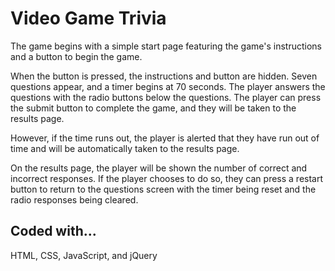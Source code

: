 # Video Game Trivia

The game begins with a simple start page featuring the game's instructions and a button to begin the game.

When the button is pressed, the instructions and button are hidden. Seven questions appear, and a timer begins at 70 seconds. The player answers the questions with the radio buttons below the questions. The player can press the submit button to complete the game, and they will be taken to the results page.

However, if the time runs out, the player is alerted that they have run out of time and will be automatically taken to the results page.

On the results page, the player will be shown the number of correct and incorrect responses. If the player chooses to do so, they can press a restart button to return to the questions screen with the timer being reset and the radio responses being cleared.

## Coded with...
HTML, CSS, JavaScript, and jQuery
